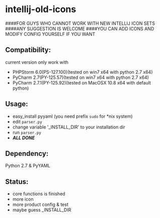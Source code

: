 intellij-old-icons
==================
####FOR GUYS WHO CANNOT WORK WITH NEW INTELLIJ ICON SETS
####ANY SUGGESTION IS WELCOME
####YOU CAN ADD ICONS AND MODIFY CONFIG YOURSELF IF YOU WANT

Compatibility:
------------------
current version only work with
 - PHPStorm 6.0(PS-127.100)(tested on win7 x64 with python 2.7 x64)
 - PyCharm 2.7(PY-125.57)(tested on win7 x64 with python 2.7 x64)
 - PyCharm 2.7.1(PY-125.92)(tested on MacOSX 10.8 x64 with default python)

Usage:
------------------
 - easy_install pyyaml (you need prefix `sudo` for *nix system)
 - edit `parser.py`
 - change variable '_INSTALL_DIR' to your installation dir
 - run `parser.py`
 - ***ALL DONE***

Dependency:
------------------
Python 2.7 & PyYAML

Status:
------------------
 - core functions is finished
 - more icon
 - more product config & test
 - maybe guess _INSTALL_DIR
